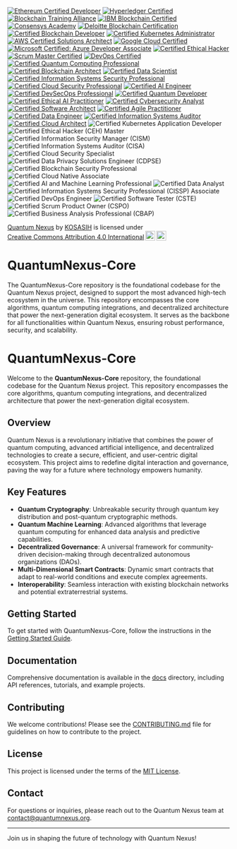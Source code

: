 [![Ethereum Certified Developer](https://img.shields.io/badge/Ethereum-Certified%20Developer-3C3C3D?style=flat&logo=ethereum&logoColor=white)](https://ethereum.org/en/developers/docs/)
[![Hyperledger Certified](https://img.shields.io/badge/Hyperledger-Certified-00B2A9?style=flat&logo=hyperledger&logoColor=white)](https://www.hyperledger.org/learn/certification)
[![Blockchain Training Alliance](https://img.shields.io/badge/Blockchain%20Training%20Alliance-Certified-FFB800?style=flat&logo=blockchain&logoColor=white)](https://www.blockchaintrainingalliance.com/)
[![IBM Blockchain Certified](https://img.shields.io/badge/IBM%20Blockchain-Certified-0052CC?style=flat&logo=ibm&logoColor=white)](https://www.ibm.com/training/blockchain)
[![Consensys Academy](https://img.shields.io/badge/Consensys%20Academy-Certified-4B0082?style=flat&logo=consensys&logoColor=white)](https://consensys.net/academy/)
[![Deloitte Blockchain Certification](https://img.shields.io/badge/Deloitte-Blockchain%20Certified-0072C6?style=flat&logo=deloitte&logoColor=white)](https://www2.deloitte.com/global/en/pages/consulting/solutions/blockchain.html)
[![Certified Blockchain Developer](https://img.shields.io/badge/Certified%20Blockchain%20Developer-Certified-FF5722?style=flat&logo=blockchain&logoColor=white)](https://www.certifiedblockchaindeveloper.com/)
[![Certified Kubernetes Administrator](https://img.shields.io/badge/Kubernetes-Certified%20Administrator-326CE5?style=flat&logo=kubernetes&logoColor=white)](https://kubernetes.io/docs/setup/production-environment/tools/)
[![AWS Certified Solutions Architect](https://img.shields.io/badge/AWS-Certified%20Solutions%20Architect-FF9900?style=flat&logo=amazonaws&logoColor=white)](https://aws.amazon.com/certification/certified-solutions-architect-associate/)
[![Google Cloud Certified](https://img.shields.io/badge/Google%20Cloud-Certified-4285F4?style=flat&logo=googlecloud&logoColor=white)](https://cloud.google.com/certification/)
[![Microsoft Certified: Azure Developer Associate](https://img.shields.io/badge/Microsoft%20Certified-Azure%20Developer%20Associate-0078D4?style=flat&logo=microsoftazure&logoColor=white)](https://docs.microsoft.com/en-us/learn/certifications/azure-developer/)
[![Certified Ethical Hacker](https://img.shields.io/badge/Certified%20Ethical%20Hacker-CEH-5C5C5C?style=flat&logo=ec-council&logoColor=white)](https://www.eccouncil.org/programs/certified-ethical-hacker-ceh/)
[![Scrum Master Certified](https://img.shields.io/badge/Scrum%20Master-SMCP-FFB800?style=flat&logo=scrum&logoColor=white)](https://www.scrum.org/)
[![DevOps Certified](https://img.shields.io/badge/DevOps-Certified-00B2A9?style=flat&logo=devops&logoColor=white)](https://www.devopsinstitute.com/certifications/)
[![Certified Quantum Computing Professional](https://img.shields.io/badge/Quantum%20Computing-Certified%20Professional-4B0082?style=flat&logo=quantum&logoColor=white)](https://www.quantumcomputing.org/)
[![Certified Blockchain Architect](https://img.shields.io/badge/Certified%20Blockchain%20Architect-Certified-FF5722?style=flat&logo=blockchain&logoColor=white)](https://www.blockchaintrainingalliance.com/)
[![Certified Data Scientist](https://img.shields.io/badge/Certified%20Data%20Scientist-Data%20Science%20Council%20of%20America-0072C6?style=flat&logo=data-science&logoColor=white)](https://www.datasciencecouncil.org/)
[![Certified Information Systems Security Professional](https://img.shields.io/badge/CISSP-Certified-FF5722?style=flat&logo=isc2&logoColor=white)](https://www.isc2.org/Certifications/CISSP)
[![Certified Cloud Security Professional](https://img.shields.io/badge/CCSP-Certified-0072C6?style=flat&logo=isc2&logoColor=white)](https://www.isc2.org/Certifications/CCSP)
[![Certified AI Engineer](https://img.shields.io/badge/AI%20Engineer-Certified-FFB800?style=flat&logo=ai&logoColor=white)](https://www.ai-certification.org/)
[![Certified DevSecOps Professional](https://img.shields.io/badge/DevSecOps-Certified-00B2A9?style=flat&logo=devsecops&logoColor=white)](https://www.devsecops.org/certification)
[![Certified Quantum Developer](https://img.shields.io/badge/Quantum%20Developer-Certified-8A2BE2?style=flat&logo=quantum&logoColor=white)](https://www.quantumdeveloper.org/)
[![Certified Ethical AI Practitioner](https://img.shields.io/badge/Ethical%20AI%20Practitioner-Certified-FF4500?style=flat&logo=ai&logoColor=white)](https://www.ethicalai.org/)
[![Certified Cybersecurity Analyst](https://img.shields.io/badge/Cybersecurity%20Analyst-Certified-DC143C?style=flat&logo=cybersecurity&logoColor=white)](https://www.cybersecurityanalyst.org/)
[![Certified Software Architect](https://img.shields.io/badge/Software%20Architect-Certified-4682B4?style=flat&logo=software&logoColor=white)](https://www.softwarearchitectcertification.org/)
[![Certified Agile Practitioner](https://img.shields.io/badge/Agile%20Practitioner-Certified-FFA500?style=flat&logo=agile&logoColor=white)](https://www.agilecertification.org/)
[![Certified Data Engineer](https://img.shields.io/badge/Data%20Engineer-Certified-1E90FF?style=flat&logo=data-engineering&logoColor=white)](https://www.dataengineercertification.org/)
[![Certified Information Systems Auditor](https://img.shields.io/badge/CISA-Certified-FF6347?style=flat&logo=isaca&logoColor=white)](https://www.isaca.org/credentialing/cisa)
[![Certified Cloud Architect](https://img.shields.io/badge/Cloud%20Architect-Certified-FFD700?style=flat&logo=cloud&logoColor=white)](https://www.cloudarchitectcertification.org/)
![Certified Kubernetes Application Developer](https://img.shields.io/badge/Kubernetes%20Application%20Developer-Certified-326CE5?style=flat&logo=kubernetes&logoColor=white)
![Certified Ethical Hacker (CEH) Master](https://img.shields.io/badge/CEH%20Master-Certified-5C5C5C?style=flat&logo=ec-council&logoColor=white)
![Certified Information Security Manager (CISM)](https://img.shields.io/badge/CISM-Certified-0072C6?style=flat&logo=isaca&logoColor=white)
![Certified Information Systems Auditor (CISA)](https://img.shields.io/badge/CISA-Certified-FF6347?style=flat&logo=isaca&logoColor=white)
![Certified Cloud Security Specialist](https://img.shields.io/badge/Cloud%20Security%20Specialist-Certified-FF5722?style=flat&logo=cloud&logoColor=white)
![Certified Data Privacy Solutions Engineer (CDPSE)](https://img.shields.io/badge/CDPSE-Certified-0072C6?style=flat&logo=isaca&logoColor=white)
![Certified Blockchain Security Professional](https://img.shields.io/badge/Blockchain%20Security%20Professional-Certified-FFB800?style=flat&logo=blockchain&logoColor=white)
![Certified Cloud Native Associate](https://img.shields.io/badge/Cloud%20Native%20Associate-Certified-00B2A9?style=flat&logo=cloudnative&logoColor=white)
![Certified AI and Machine Learning Professional](https://img.shields.io/badge/AI%20and%20ML%20Professional-Certified-4B0082?style=flat&logo=ai&logoColor=white)
![Certified Data Analyst](https://img.shields.io/badge/Data%20Analyst-Certified-FF9900?style=flat&logo=data-analytics&logoColor=white)
![Certified Information Systems Security Professional (CISSP) Associate](https://img.shields.io/badge/CISSP%20Associate-Certified-5C5C5C?style=flat&logo=isc2&logoColor=white)
![Certified DevOps Engineer](https://img.shields.io/badge/DevOps%20Engineer-Certified-00B2A9?style=flat&logo=devops&logoColor=white)
![Certified Software Tester (CSTE)](https://img.shields.io/badge/CSTE-Certified-0072C6?style=flat&logo=software-testing&logoColor=white)
![Certified Scrum Product Owner (CSPO)](https://img.shields.io/badge/CSPO-Certified-FFB800?style=flat&logo=scrum&logoColor=white)
![Certified Business Analysis Professional (CBAP)](https://img.shields.io/badge/CBAP-Certified-0072C6?style=flat&logo=business-analysis&logoColor=white)

<p xmlns:cc="http://creativecommons.org/ns#" xmlns:dct="http://purl.org/dc/terms/"><a property="dct:title" rel="cc:attributionURL" href="https://github.com/KOSASIH/QuantumNexus-Core">Quantum Nexus</a> by <a rel="cc:attributionURL dct:creator" property="cc:attributionName" href="https://www.linkedin.com/in/kosasih-81b46b5a">KOSASIH</a> is licensed under <a href="https://creativecommons.org/licenses/by/4.0/?ref=chooser-v1" target="_blank" rel="license noopener noreferrer" style="display:inline-block;">Creative Commons Attribution 4.0 International<img style="height:22px!important;margin-left:3px;vertical-align:text-bottom;" src="https://mirrors.creativecommons.org/presskit/icons/cc.svg?ref=chooser-v1" alt=""><img style="height:22px!important;margin-left:3px;vertical-align:text-bottom;" src="https://mirrors.creativecommons.org/presskit/icons/by.svg?ref=chooser-v1" alt=""></a></p>

# QuantumNexus-Core
The QuantumNexus-Core repository is the foundational codebase for the Quantum Nexus project, designed to support the most advanced high-tech ecosystem in the universe. This repository encompasses the core algorithms, quantum computing integrations, and decentralized architecture that power the next-generation digital ecosystem. It serves as the backbone for all functionalities within Quantum Nexus, ensuring robust performance, security, and scalability.

# QuantumNexus-Core

Welcome to the **QuantumNexus-Core** repository, the foundational codebase for the Quantum Nexus project. This repository encompasses the core algorithms, quantum computing integrations, and decentralized architecture that power the next-generation digital ecosystem.

## Overview

Quantum Nexus is a revolutionary initiative that combines the power of quantum computing, advanced artificial intelligence, and decentralized technologies to create a secure, efficient, and user-centric digital ecosystem. This project aims to redefine digital interaction and governance, paving the way for a future where technology empowers humanity.

## Key Features

- **Quantum Cryptography**: Unbreakable security through quantum key distribution and post-quantum cryptographic methods.
- **Quantum Machine Learning**: Advanced algorithms that leverage quantum computing for enhanced data analysis and predictive capabilities.
- **Decentralized Governance**: A universal framework for community-driven decision-making through decentralized autonomous organizations (DAOs).
- **Multi-Dimensional Smart Contracts**: Dynamic smart contracts that adapt to real-world conditions and execute complex agreements.
- **Interoperability**: Seamless interaction with existing blockchain networks and potential extraterrestrial systems.

## Getting Started

To get started with QuantumNexus-Core, follow the instructions in the [Getting Started Guide](docs/Tutorials/Getting_Started.md).

## Documentation

Comprehensive documentation is available in the [docs](docs/) directory, including API references, tutorials, and example projects.

## Contributing

We welcome contributions! Please see the [CONTRIBUTING.md](CONTRIBUTING.md) file for guidelines on how to contribute to the project.

## License

This project is licensed under the terms of the [MIT License](LICENSE).

## Contact

For questions or inquiries, please reach out to the Quantum Nexus team at [contact@quantumnexus.org](mailto:contact@quantumnexus.org).

---

Join us in shaping the future of technology with Quantum Nexus!
